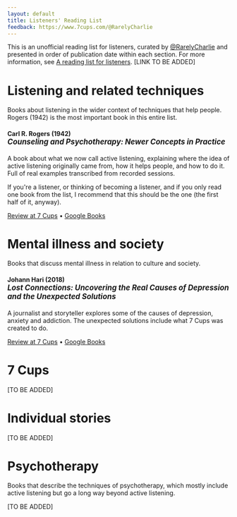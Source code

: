 ```yaml
---
layout: default
title: Listeners' Reading List
feedback: https://www.7cups.com/@RarelyCharlie
---
```

<style>h4>em {display: block; font-size: 120%;}</style>
This is an unofficial reading list for listeners, curated by [@RarelyCharlie](https://www.7cups.com/@RarelyCharlie) and presented in order of publication date within each section. For more information, see [A reading list for listeners](#). \[LINK TO BE ADDED\]

# Listening and related techniques

Books about listening in the wider context of techniques that help people. Rogers (1942) is the most important book in this entire list.

#### Carl R. Rogers (1942) _Counseling and Psychotherapy: Newer Concepts in Practice_

A book about what we now call active listening, explaining where the idea of active listening originally came from, how it helps people, and how to do it. Full of real examples transcribed from recorded sessions. 

If you're a listener, or thinking of becoming a listener, and if you only read one book from the list, I recommend that this should be the one (the first half of it, anyway).

[Review at 7 Cups](# "TO BE ADDED") &bull; [Google Books](https://books.google.com/books?id=nbU4AAAAIAAJ)

# Mental illness and society

Books that discuss mental illness in relation to culture and society.

#### Johann Hari (2018) _Lost Connections: Uncovering the Real Causes of Depression and the Unexpected Solutions_

A journalist and storyteller explores some of the causes of depression, anxiety and addiction. The unexpected solutions include what 7 Cups was created to do.

[Review at 7 Cups](# "TO BE ADDED") &bull; [Google Books](https://books.google.com/books?id=WIg2DwAAQBAJ)

# 7 Cups

\[TO BE ADDED\]

# Individual stories

\[TO BE ADDED\]

# Psychotherapy

Books that describe the techniques of psychotherapy, which mostly include active listening but go a long way beyond active listening.

\[TO BE ADDED\]

